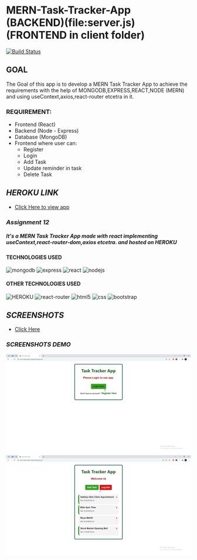 # MERN-Task-Tracker-App (BACKEND)(file:server.js) (FRONTEND in client folder)
[![Build Status](https://travis-ci.org/joemccann/dillinger.svg?branch=master)](https://github.com/mr-sudheeshkumar/Product-Management-APIs-EXPRESS-/blob/main/assignment5/app.js)

## **GOAL**
The Goal of this app is to develop a MERN  Task Tracker App to achieve the requirements with the help of MONGODB,EXPRESS,REACT,NODE (MERN) and using useContext,axios,react-router etcetra in it.

### REQUIREMENT:
* Frontend (React)
* Backend (Node - Express)
* Database (MongoDB)
* Frontend where user can:
	* Register
	* Login
	* Add Task
	* Update reminder in task
	* Delete Task

## ***HEROKU LINK***
- [Click Here to view app](https://mern-task-tracker-app.herokuapp.com/)

### ***Assignment 12***
##### *It's a MERN  Task Tracker App made with react implementing useContext,react-router-dom,axios etcetra. and hosted on HEROKU*



#### TECHNOLOGIES USED
![mongodb](https://img.shields.io/badge/MongoDB-4EA94B?style=for-the-badge&logo=mongodb&logoColor=white) ![express](https://img.shields.io/badge/Express.js-000000?style=for-the-badge&logo=express&logoColor=white) ![react](https://img.shields.io/badge/React-20232A?style=for-the-badge&logo=react&logoColor=61DAFB) ![nodejs](https://img.shields.io/badge/Node.js-339933?style=for-the-badge&logo=nodedotjs&logoColor=white)   

#### OTHER TECHNOLOGIES USED
![HEROKU](https://img.shields.io/badge/Heroku-430098?style=for-the-badge&logo=heroku&logoColor=white) ![react-router](https://img.shields.io/badge/React_Router-CA4245?style=for-the-badge&logo=react-router&logoColor=white) ![html5](https://img.shields.io/badge/HTML5-E34F26?style=for-the-badge&logo=html5&logoColor=white)  ![css](https://img.shields.io/badge/CSS3-1572B6?style=for-the-badge&logo=css3&logoColor=white) ![bootstrap](https://img.shields.io/badge/Bootstrap-563D7C?style=for-the-badge&logo=bootstrap&logoColor=white)


## ***SCREENSHOTS***
- [Click Here](https://github.com/mr-sudheeshkumar/MERN-Task-Tracker-App/tree/main/SCREENSHOTS)

### ***SCREENSHOTS DEMO***
![1.png](https://github.com/mr-sudheeshkumar/MERN-Task-Tracker-App/blob/main/SCREENSHOTS/1.png)
![2.png](https://github.com/mr-sudheeshkumar/MERN-Task-Tracker-App/blob/main/SCREENSHOTS/5.png)
